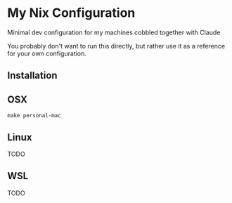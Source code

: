# My Nix Configuration

Minimal dev configuration for my machines cobbled together with Claude

You probably don't want to run this directly, but rather use it as a reference for your own configuration.

## Installation

## OSX

```console
make personal-mac
```

## Linux

TODO

## WSL

TODO